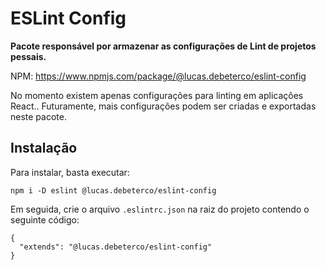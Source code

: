 # ESLint Config

**Pacote responsável por armazenar as configurações de Lint de projetos pessais.**

NPM: https://www.npmjs.com/package/@lucas.debeterco/eslint-config

No momento existem apenas configurações para linting em aplicações React.. Futuramente, mais configurações podem 
ser criadas e exportadas neste pacote.

## Instalação

Para instalar, basta executar:

```
npm i -D eslint @lucas.debeterco/eslint-config
```

Em seguida, crie o arquivo `.eslintrc.json` na raiz do projeto contendo o seguinte código:

```
{
  "extends": "@lucas.debeterco/eslint-config"
}
```
